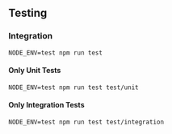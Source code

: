 ## Testing

### Integration

```
NODE_ENV=test npm run test
```

#### Only Unit Tests

```
NODE_ENV=test npm run test test/unit
```

#### Only Integration Tests

```
NODE_ENV=test npm run test test/integration
```
